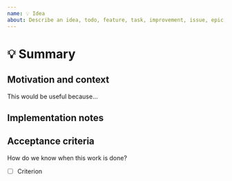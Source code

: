 ```yaml
---
name: 💡 Idea
about: Describe an idea, todo, feature, task, improvement, issue, epic, or story
---
```


# 💡 Summary #

<!-- What is the work, as a high-level summary? -->

## Motivation and context ##

<!-- Why does this work belong in this project? -->

This would be useful because...

## Implementation notes ##

<!-- Please provide details for implementation, such as: -->
<!-- - an example for how this would be used -->
<!-- - what this would look like -->
<!-- - how this would act -->
<!-- - any related work, including links to related issues -->

## Acceptance criteria ##

How do we know when this work is done?

- [ ] Criterion
